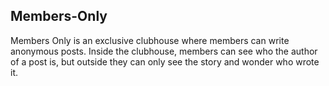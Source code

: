 ## Members-Only

Members Only is an exclusive clubhouse where members can write anonymous posts. Inside the clubhouse, members can see who the author of a post is, but outside they can only see the story and wonder who wrote it.
